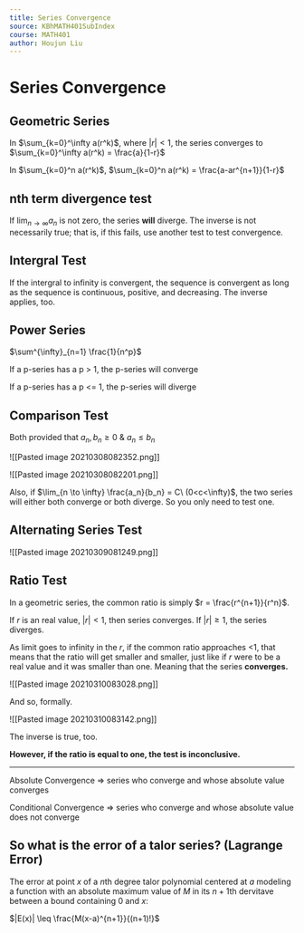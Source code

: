 ```yaml
---
title: Series Convergence
source: KBhMATH401SubIndex
course: MATH401
author: Houjun Liu
---
```


# Series Convergence

## Geometric Series

In $\sum_{k=0}^\infty a(r^k)$, where $|r|<1$, the series converges to $\sum_{k=0}^\infty a(r^k) = \frac{a}{1-r}$ 

In $\sum_{k=0}^n a(r^k)$,  $\sum_{k=0}^n a(r^k) = \frac{a-ar^{n+1}}{1-r}$ 

## nth term divergence test
If $\lim_{n \to \infty} a_n$ is not zero, the series **will** diverge. The inverse is not necessarily true; that is, if this fails, use another test to test convergence.

## Intergral Test

If the intergral to infinity is convergent, the sequence is convergent as long as the sequence is continuous, positive, and decreasing. The inverse applies, too.

## Power Series
$\sum^{\infty}_{n=1} \frac{1}{n^p}$

If a p-series has a p > 1, the p-series will converge

If a p-series has a p <= 1, the p-series will diverge

## Comparison Test

Both provided that $a_n,b_n \geq 0\ \&\ a_n \leq b_n$

![[Pasted image 20210308082352.png]]

![[Pasted image 20210308082201.png]]

Also, if $\lim_{n \to \infty} \frac{a_n}{b_n} = C\ (0<c<\infty)$, the two series will either both converge or both diverge. So you only need to test one.


## Alternating Series Test
![[Pasted image 20210309081249.png]]

## Ratio Test
In a geometric series, the common ratio is simply $r = \frac{r^{n+1}}{r^n}$.

If $r$ is an real value, $|r|<1$, then series converges. If $|r| \geq 1$, the series diverges.

As limit goes to infinity in the $r$, if the common ratio approaches <1, that means that the ratio will get smaller and smaller, just like if $r$ were to be a real value and it was smaller than one. Meaning that the series **converges.**

![[Pasted image 20210310083028.png]]

And so, formally.

![[Pasted image 20210310083142.png]]

The inverse is true, too.

**However, if the ratio is equal to one, the test is inconclusive.**

***

Absolute Convergence => series who converge and whose absolute value converges

Conditional Convergence => series who converge and whose absolute value does not converge

## So what is the error of a talor series? (Lagrange Error)
The error at point $x$ of a $n$th degree talor polynomial centered at $a$ modeling a function with an absolute maximum value of $M$ in its $n+1$th dervitave between a bound containing 0 and $x$:

$|E(x)| \leq \frac{M(x-a)^{n+1}}{(n+1)!}$